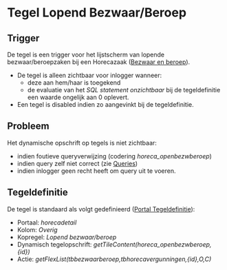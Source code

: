# Tegel Lopend Bezwaar/Beroep

## Trigger

De tegel is een trigger voor het lijstscherm van lopende bezwaar/beroepzaken bij een Horecazaak ([Bezwaar en beroep](/docs/probleemoplossing/module_overstijgende_schermen/bezwaar_beroep.md)).

  * De tegel is alleen zichtbaar voor inlogger wanneer: 
    * deze aan hem/haar is toegekend 
    * de evaluatie van het *SQL statement onzichtbaar* bij de tegeldefinitie een waarde ongelijk aan 0 oplevert. 
  * Een tegel is disabled indien zo aangevinkt bij de tegeldefinitie.

## Probleem

Het dynamische opschrift op tegels is niet zichtbaar:

  * indien foutieve queryverwijzing (codering *horeca_openbezwberoep*) 
  * indien query zelf niet correct (zie [Queries](/docs/instellen_inrichten/queries.md))
  * indien inlogger geen recht heeft om query uit te voeren. 

## Tegeldefinitie

De tegel is standaard als volgt gedefinieerd ([Portal Tegeldefinitie](/docs/instellen_inrichten/portaldefinitie/portal_tegel.md)):

  * Portaal: *horecadetail*
  * Kolom: *Overig*
  * Kopregel: *Lopend bezwaar/beroep*
  * Dynamisch tegelopschrift: *getTileContent(horeca_openbezwberoep,{id})*
  * Actie: *getFlexList(tbbezwaarberoep,tbhorecavergunningen,{id},O,C)*


